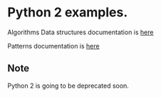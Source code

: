 # Python 2 examples.

Algorithms Data structures documentation is [here](data_structs/README.md)

Patterns documentation is [here](patterns/README.md)

## Note

Python 2 is going to be deprecated soon.
